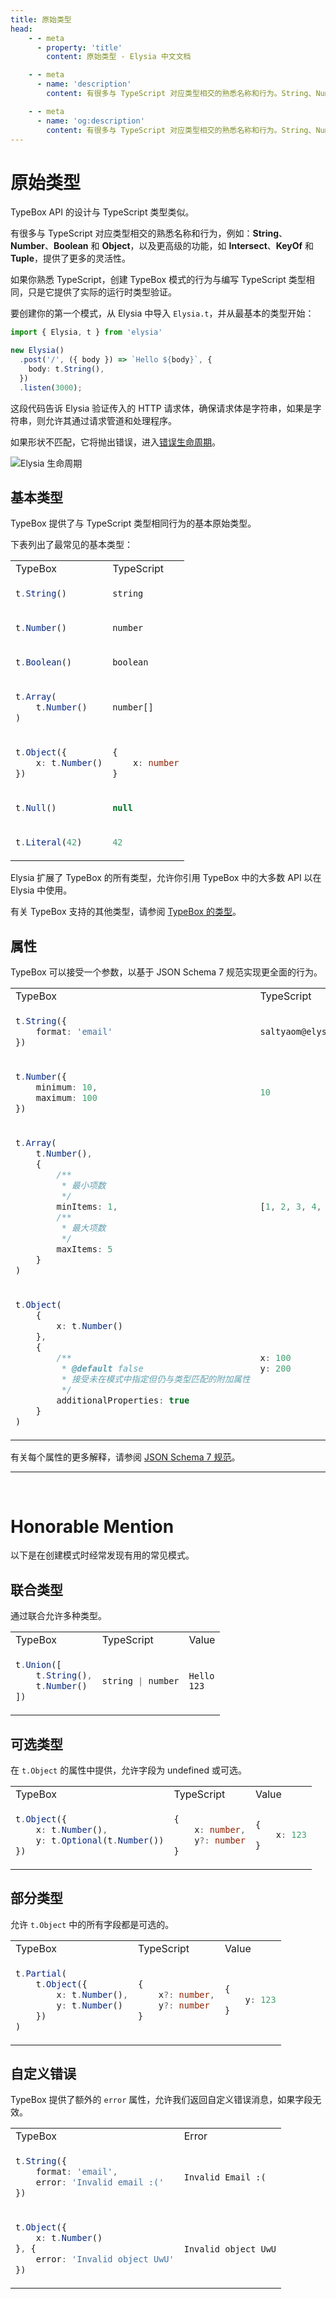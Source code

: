 ```yaml
---
title: 原始类型
head:
    - - meta
      - property: 'title'
        content: 原始类型 - Elysia 中文文档

    - - meta
      - name: 'description'
        content: 有很多与 TypeScript 对应类型相交的熟悉名称和行为。String、Number、Boolean 和 Object 以及更高级的功能，如 Intersect、KeyOf 和 Tuple，提供了更多的灵活性。如果你熟悉 TypeScript，创建 TypeBox 模式的行为与编写 TypeScript 类型相同，只是它提供了实际的运行时类型验证。

    - - meta
      - name: 'og:description'
        content: 有很多与 TypeScript 对应类型相交的熟悉名称和行为。String、Number、Boolean 和 Object 以及更高级的功能，如 Intersect、KeyOf 和 Tuple，提供了更多的灵活性。如果你熟悉 TypeScript，创建 TypeBox 模式的行为与编写 TypeScript 类型相同，只是它提供了实际的运行时类型验证。
---
```


# 原始类型

TypeBox API 的设计与 TypeScript 类型类似。

有很多与 TypeScript 对应类型相交的熟悉名称和行为，例如：**String**、**Number**、**Boolean** 和 **Object**，以及更高级的功能，如 **Intersect**、**KeyOf** 和 **Tuple**，提供了更多的灵活性。

如果你熟悉 TypeScript，创建 TypeBox 模式的行为与编写 TypeScript 类型相同，只是它提供了实际的运行时类型验证。

要创建你的第一个模式，从 Elysia 中导入 `Elysia.t`，并从最基本的类型开始：

```typescript twoslash
import { Elysia, t } from 'elysia'

new Elysia()
  .post('/', ({ body }) => `Hello ${body}`, {
    body: t.String(),
  })
  .listen(3000);
```

这段代码告诉 Elysia 验证传入的 HTTP 请求体，确保请求体是字符串，如果是字符串，则允许其通过请求管道和处理程序。

如果形状不匹配，它将抛出错误，进入[错误生命周期](/essential/life-cycle.html#events)。

![Elysia 生命周期](/assets/lifecycle.webp)

## 基本类型

TypeBox 提供了与 TypeScript 类型相同行为的基本原始类型。

下表列出了最常见的基本类型：

<table class="md-table">
<tr>
<td>TypeBox</td>
<td>TypeScript</td>
</tr>

<tr>
<td>

```typescript
t.String()
```

</td>
<td>

```typescript
string
```

</td>
</tr>

<tr>
<td>

```typescript
t.Number()
```

</td>
<td>

```typescript
number
```

</td>
</tr>

<tr>
<td>

```typescript
t.Boolean()
```

</td>
<td>

```typescript
boolean
```

</td>
</tr>

<tr>
<td>

```typescript
t.Array(
    t.Number()
)
```

</td>
<td>

```typescript
number[]
```

</td>
</tr>

<tr>
<td>

```typescript
t.Object({
    x: t.Number()
})
```

</td>
<td>

```typescript
{
    x: number
}
```

</td>
</tr>

<tr>
<td>

```typescript
t.Null()
```

</td>
<td>

```typescript
null
```

</td>
</tr>

<tr>
<td>

```typescript
t.Literal(42)
```

</td>
<td>

```typescript
42
```

</td>
</tr>

</table>

Elysia 扩展了 TypeBox 的所有类型，允许你引用 TypeBox 中的大多数 API 以在 Elysia 中使用。

有关 TypeBox 支持的其他类型，请参阅 [TypeBox 的类型](https://github.com/sinclairzx81/typebox#json-types)。

## 属性

TypeBox 可以接受一个参数，以基于 JSON Schema 7 规范实现更全面的行为。

<table class="md-table">
<tr>
<td>TypeBox</td>
<td>TypeScript</td>
</tr>

<tr>
<td>

```typescript
t.String({
    format: 'email'
})
```

</td>
<td>

```typescript
saltyaom@elysiajs.com
```

</td>
</tr>

<tr>
<td>

```typescript
t.Number({
    minimum: 10,
    maximum: 100
})
```

</td>
<td>

```typescript
10
```

</td>
</tr>

<tr>
<td>

```typescript
t.Array(
    t.Number(),
    {
        /**
         * 最小项数
         */
        minItems: 1,
        /**
         * 最大项数
         */
        maxItems: 5
    }
)
```

</td>
<td>

```typescript
[1, 2, 3, 4, 5]
```

</td>
</tr>

<tr>
<td>

```typescript
t.Object(
    {
        x: t.Number()
    },
    {
        /**
         * @default false
         * 接受未在模式中指定但仍与类型匹配的附加属性
         */
        additionalProperties: true
    }
)
```

</td>
<td>

```typescript
x: 100
y: 200
```

</td>
</tr>

</table>

有关每个属性的更多解释，请参阅 [JSON Schema 7 规范](https://json-schema.org/draft/2020-12/json-schema-validation)。

---

<br>

# Honorable Mention

以下是在创建模式时经常发现有用的常见模式。

## 联合类型

通过联合允许多种类型。

<table class="md-table">
<tr>
<td>TypeBox</td>
<td>TypeScript</td>
<td>Value</td>
</tr>

<tr>
<td>

```typescript
t.Union([
    t.String(),
    t.Number()
])
```

</td>
<td>

```typescript
string | number
```

</td>

<td>

```
Hello
123
```

</td>
</tr>

</table>

## 可选类型

在 `t.Object` 的属性中提供，允许字段为 undefined 或可选。

<table class="md-table">
<tr>
<td>TypeBox</td>
<td>TypeScript</td>
<td>Value</td>
</tr>

<tr>
<td>

```typescript
t.Object({
    x: t.Number(),
    y: t.Optional(t.Number())
})
```

</td>
<td>

```typescript
{
    x: number,
    y?: number
}
```

</td>

<td>

```typescript
{
    x: 123
}
```

</td>
</tr>

</table>

## 部分类型

允许 `t.Object` 中的所有字段都是可选的。

<table class="md-table">
<tr>
<td>TypeBox</td>
<td>TypeScript</td>
<td>Value</td>
</tr>

<tr>
<td>

```typescript
t.Partial(
    t.Object({
        x: t.Number(),
        y: t.Number()
    })
)
```

</td>
<td>

```typescript
{
    x?: number,
    y?: number
}
```

</td>

<td>

```typescript
{
    y: 123
}
```

</td>
</tr>

</table>

## 自定义错误

TypeBox 提供了额外的 `error` 属性，允许我们返回自定义错误消息，如果字段无效。

<table class="md-table">
<tr>
<td>TypeBox</td>
<td>Error</td>
</tr>

<tr>
<td>

```typescript
t.String({
    format: 'email',
    error: 'Invalid email :('
})
```

</td>
<td>

```
Invalid Email :(
```

</td>
</tr>

<tr>
<td>

```typescript
t.Object({
    x: t.Number()
}, {
    error: 'Invalid object UwU'
})
```

</td>
<td>

```
Invalid object UwU
```

</td>
</tr>

</table>
